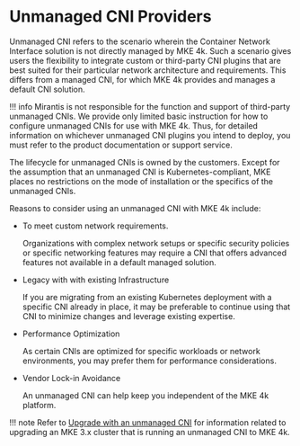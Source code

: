 # Unmanaged CNI Providers

Unmanaged CNI refers to the scenario wherein the Container Network Interface
solution is not directly managed by MKE 4k. Such a scenario gives users the
flexibility to integrate custom or third-party CNI plugins that are best suited
for their particular network architecture and requirements. This differs from a
managed CNI, for which MKE 4k provides and manages a default CNI solution.

!!! info
    Mirantis is not responsible for the function and support of third-party
    unmanaged CNIs. We provide only limited basic instruction for how to configure
    unmanaged CNIs for use with MKE 4k. Thus, for detailed information on whichever
    unmanaged CNI plugins you intend to deploy, you must refer to the product
    documentation or support service.

The lifecycle for unmanaged CNIs is owned by the customers. Except for the
assumption that an unmanaged CNI is Kubernetes-compliant, MKE places no
restrictions on the mode of installation or the specifics of the unmanaged
CNIs.

Reasons to consider using an unmanaged CNI with MKE 4k include:

* To meet custom network requirements.

  Organizations with complex network setups or specific security policies or
  specific networking features may require a CNI that offers advanced features
  not available in a default managed solution.

* Legacy with with existing Infrastructure

  If you are migrating from an existing Kubernetes deployment with a specific
  CNI already in place, it may be preferable to continue using that CNI to
  minimize changes and leverage existing expertise.

* Performance Optimization

  As certain CNIs are optimized for specific workloads or network environments,
  you may prefer them for performance considerations.

* Vendor Lock-in Avoidance

  An unmanaged CNI can help keep you independent of the MKE 4k platform.

!!! note
    Refer to [Upgrade with an unmanaged
    CNI](../../../upgrade-from-MKE-3x/upgrade-unmanaged-cni) for information
    related to upgrading an MKE 3.x cluster that is running an unmanaged CNI to MKE
    4k.